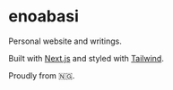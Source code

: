 # enoabasi

Personal website and writings.

Built with [Next.js](https://nextjs.org/) and styled with [Tailwind](https://tailwindcss.com/).

Proudly from 🇳🇬.